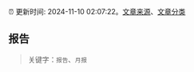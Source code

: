 :alarm_clock: 更新时间: 2024-11-10 02:07:22。[文章来源](/README.md)、[文章分类](/TAGS.md)

## 报告


> 关键字：`报告`、`月报`



